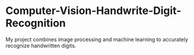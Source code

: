 # Computer-Vision-Handwrite-Digit-Recognition
My project combines image processing and machine learning to accurately recognize handwritten digits.
